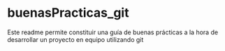 # buenasPracticas_git
Este readme permite constituir una guía de buenas prácticas a la hora de desarrollar un proyecto en equipo utilizando git
